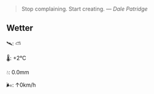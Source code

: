 > Stop complaining. Start creating.
> &mdash; <cite>Dale Patridge</cite>

## Wetter

🛰: ⛅️

🌡: +2°C

💧: 0.0mm

🌬: ↑0km/h